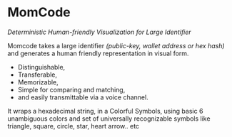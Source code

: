 # MomCode
_Deterministic Human-friendly Visualization for Large Identifier_

Momcode takes a large identifier _(public-key, wallet address or hex hash)_ and generates a human friendly representation in visual form.  
* Distinguishable, 
* Transferable,
* Memorizable, 
* Simple for comparing and matching, 
* and easily transmittable via a voice channel.

It wraps a hexadecimal string, in a Colorful Symbols, using basic 6 unambiguous colors and set of universally recognizable symbols like triangle, square, circle, star, heart arrow.. etc
